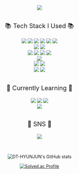 <div align=center>
	<img src="https://capsule-render.vercel.app/api?type=cylinder&color=d1dfe8&height=130&section=header&text=HyunJun%20Github!&fontSize=70" />	
</div>
<br>
<div align=center>
	<p style="font-size: 1.25rem">📚 Tech Stack I Used 📚</p>
</div>

<div align="center">
	<img src="https://img.shields.io/badge/C-A8B9CC?style=flat&logo=C&logoColor=white"/>
	<img src="https://img.shields.io/badge/C++-00599C?style=flat&logo=C%2B%2B&logoColor=white"/>
	<img src="https://img.shields.io/badge/C%23-239120?style=flat&logo=csharp&logoColor=white"/>
	<img src="https://img.shields.io/badge/JAVA-007396?style=flat&logo=java&logoColor=white">
	<img src="https://img.shields.io/badge/PYTHON-3776AB?style=flat&logo=Python&logoColor=white"/>
	<img src="https://img.shields.io/badge/TENSORFLOW-FF6F00?style=flat&logo=tensorflow&logoColor=white"/>
	<br>
	<img src="https://img.shields.io/badge/ORACLE-F80000?style=flat&logo=oracle&logoColor=white">
	<img src="https://img.shields.io/badge/MYSQL-4479A1?style=flat&logo=mysql&logoColor=white">
	<br>
	<img src="https://img.shields.io/badge/DJANGO-092E20?style=flat&logo=django&logoColor=white">
	<img src="https://img.shields.io/badge/UNITY-FFFFFF?style=flat&logo=unity&logoColor=black">
	<img src="https://img.shields.io/badge/ANDROID STUDIO-3DDC84?style=flat&logo=androidstudio&logoColor=white">
	<img src="https://img.shields.io/badge/JUPYTER-F37626?style=flat&logo=jupyter&logoColor=white">
	<br>
	<img src="https://img.shields.io/badge/LINUX-FCC624?style=flat&logo=linux&logoColor=black">
	<br>
	<img src="https://img.shields.io/badge/RASPBERRY PI-A22846?style=flat&logo=raspberrypi&logoColor=white">
	<img src="https://img.shields.io/badge/ARDUINO-00979D?style=flat&logo=ARDUINO&logoColor=white">
	<br>
	<img src="https://img.shields.io/badge/GITHUB-181717?style=flat&logo=GitHub&logoColor=white"/>
	<img src="https://img.shields.io/badge/GIT-F05032?style=flat&logo=Git&logoColor=white"/>
</div>

<br>

<div align=center>
	<p style="font-size: 1.25rem">📖 Currently Learning 📖</p>
</div>

<div align="center">
	<img src="https://img.shields.io/badge/HTML-E34F26?style=flat&logo=HTML5&logoColor=white"/>
	<img src="https://img.shields.io/badge/CSS-1572B6?style=flat&logo=CSS3&logoColor=white"/>
	<img src="https://img.shields.io/badge/JAVASCRIPT-F7DF1E?style=flat&logo=Javascript&logoColor=white"/>
	<br>
	<img src="https://img.shields.io/badge/REACT-61DAFB?style=flat&logo=React&logoColor=white"/>
</div>

<br>

<div align=center>
	<p style="font-size: 1.25rem">🎨 SNS 🎨</p>
</div>
<div align=center>
	<a href="https://www.instagram.com/dthyunjun/">
		<img src="https://img.shields.io/badge/Instagram-E4405F?style=flat&logo=Instagram&logoColor=white"/>
	</a>
</div>
<br></br>

<div align=center>

![DT-HYUNJUN's GitHub stats](https://github-readme-stats.vercel.app/api?username=DT-HYUNJUN&show_icons=true&theme=slateorange)

[![Solved.ac Profile](http://mazassumnida.wtf/api/v2/generate_badge?boj=anglelous)](https://solved.ac/anglelous/)

</div>